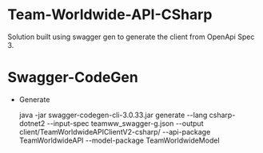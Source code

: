 # Team-Worldwide-API-CSharp
Solution built using swagger gen to generate the client from OpenApi Spec 3.

# Swagger-CodeGen
- Generate

    java -jar swagger-codegen-cli-3.0.33.jar generate 
    --lang csharp-dotnet2
    --input-spec teamww_swagger-g.json
    --output client/TeamWorldwideAPIClientV2-csharp/
    --api-package TeamWorldwideAPI
    --model-package TeamWorldwideModel

